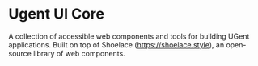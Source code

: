 # Ugent UI Core

A collection of accessible web components and tools for building UGent applications. Built on top of Shoelace (https://shoelace.style), an open-source library of web components.
